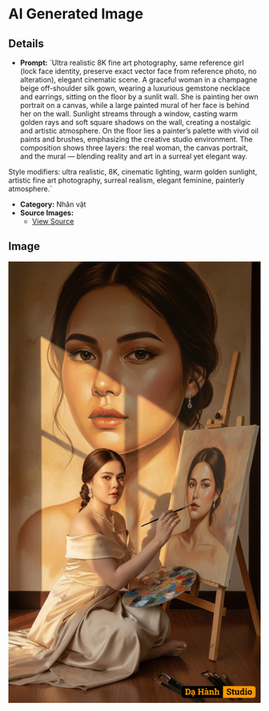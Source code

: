 # AI Generated Image

## Details
- **Prompt:** `Ultra realistic 8K fine art photography, same reference girl (lock face identity, preserve exact vector face from reference photo, no alteration), elegant cinematic scene.
A graceful woman in a champagne beige off-shoulder silk gown, wearing a luxurious gemstone necklace and earrings, sitting on the floor by a sunlit wall. She is painting her own portrait on a canvas, while a large painted mural of her face is behind her on the wall.
Sunlight streams through a window, casting warm golden rays and soft square shadows on the wall, creating a nostalgic and artistic atmosphere.
On the floor lies a painter’s palette with vivid oil paints and brushes, emphasizing the creative studio environment.
The composition shows three layers: the real woman, the canvas portrait, and the mural — blending reality and art in a surreal yet elegant way.

Style modifiers: ultra realistic, 8K, cinematic lighting, warm golden sunlight, artistic fine art photography, surreal realism, elegant feminine, painterly atmosphere.`
- **Category:** Nhân vật
- **Source Images:**
  - [View Source](https://raw.githubusercontent.com/lenzcomvth/ImageLibrary/main/Female.png)

## Image
![AI Generated Image](./image-2025-10-05T05-41-49-104Z-f7xap.png)